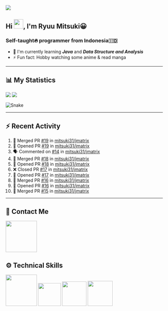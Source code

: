 <div id="header-badges">
    <!-- Profile Viewers -->
    <img src="https://komarev.com/ghpvc/?username=your-github-username&color=blue&label=PROFILE+VIEWS">
</div>

## Hi <img src="https://media.giphy.com/media/hvRJCLFzcasrR4ia7z/giphy.gif" width="30px"/>, I'm Ryuu Mitsuki:grinning:
### Self-taught:fire: programmer from Indonesia:indonesia:

- :herb: I'm currently learning ***Java*** and ***Data Structure and Analysis***
- :zap: Fun fact: Hobby watching some anime & read manga

---

## **:bar_chart: My Statistics**
<picture id="stats">
    <source 
            srcset="https://github-readme-stats.vercel.app/api?username=mitsuki31&show_icons=true&hide=stars&theme=tokyonight"
            media="(prefers-color-scheme: dark)"
    />
    <source
            srcset="https://github-readme-stats.vercel.app/api?username=mitsuki31&show_icons=true&hide=stars"
            media="(prefers-color-scheme: light), (prefers-color-scheme: no-preference)"
    />
    <img src="https://github-readme-stats.vercel.app/api?username=mitsuki31&show_icons=true&hide=stars" />
</picture>

<picture id="top-langs">
    <source
            srcset="https://github-readme-stats.vercel.app/api/top-langs/?username=mitsuki31&layout=compact&hide=makefile&theme=tokyonight"
            media="(prefers-color-scheme: dark)"
    />
    <source
            srcset="https://github-readme-stats.vercel.app/api/top-langs/?username=mitsuki31&layout=compact&hide=makefile"
            media="(prefers-color-scheme: light), (prefers-color-scheme: no-preference)"
    />
    <img src="https://github-readme-stats.vercel.app/api/top-langs/?username=mitsuki31&layout=compact&hide=makefile" />
</picture>


![Snake](https://github.com/mitsuki31/mitsuki31/blob/output/github-contribution-grid-snake.svg)

---

## :zap: Recent Activity
<!--START_SECTION:activity-->
1. 🎉 Merged PR [#19](https://github.com/mitsuki31/jmatrix/pull/19) in [mitsuki31/jmatrix](https://github.com/mitsuki31/jmatrix)
2. 💪 Opened PR [#19](https://github.com/mitsuki31/jmatrix/pull/19) in [mitsuki31/jmatrix](https://github.com/mitsuki31/jmatrix)
3. 🗣 Commented on [#14](https://github.com/mitsuki31/jmatrix/issues/14) in [mitsuki31/jmatrix](https://github.com/mitsuki31/jmatrix)
4. 🎉 Merged PR [#18](https://github.com/mitsuki31/jmatrix/pull/18) in [mitsuki31/jmatrix](https://github.com/mitsuki31/jmatrix)
5. 💪 Opened PR [#18](https://github.com/mitsuki31/jmatrix/pull/18) in [mitsuki31/jmatrix](https://github.com/mitsuki31/jmatrix)
6. ❌ Closed PR [#17](https://github.com/mitsuki31/jmatrix/pull/17) in [mitsuki31/jmatrix](https://github.com/mitsuki31/jmatrix)
7. 💪 Opened PR [#17](https://github.com/mitsuki31/jmatrix/pull/17) in [mitsuki31/jmatrix](https://github.com/mitsuki31/jmatrix)
8. 🎉 Merged PR [#16](https://github.com/mitsuki31/jmatrix/pull/16) in [mitsuki31/jmatrix](https://github.com/mitsuki31/jmatrix)
9. 💪 Opened PR [#16](https://github.com/mitsuki31/jmatrix/pull/16) in [mitsuki31/jmatrix](https://github.com/mitsuki31/jmatrix)
10. 🎉 Merged PR [#15](https://github.com/mitsuki31/jmatrix/pull/15) in [mitsuki31/jmatrix](https://github.com/mitsuki31/jmatrix)
<!--END_SECTION:activity-->

---

## **:iphone: Contact Me**
<div id="socials" align="left">
    <a href="https://twitter.com/ryuumitsuki31">
        <img
             src="https://img.shields.io/badge/Twitter-1DA1F2?style=for-the-badge&logo=twitter&logoColor=white"
             width="100px"
        >
    </a>
</div>


## **:gear: Technical Skills**
<div id="skills" align="left">
    <!-- Python -->
    <a>
        <img
             src="https://img.shields.io/badge/Python-14354C?style=for-the-badge&logo=python&logoColor=white"
             width="100px"
        >
    </a>
    <!-- C++ -->
    <a>
        <img
             src="https://img.shields.io/badge/C%2B%2B-00599C?style=for-the-badge&logo=c%2B%2B&logoColor=white"
             width="73px"
        >
    </a>
    <!-- Java -->
    <a>
        <img
             src="https://img.shields.io/badge/Java-ED8B00?style=for-the-badge&logo=openjdk&logoColor=white"
             width="78px"
        >
    </a>
    <!-- Ruby -->
    <a>
        <img
             src="https://img.shields.io/badge/Ruby-CC342D?style=for-the-badge&logo=ruby&logoColor=white"
             width="80px"
        >
    </a>
</div>
